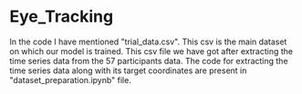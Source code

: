 # Eye_Tracking

In the code I have mentioned "trial_data.csv". This csv is the main dataset on which our model is trained. This csv file we have got after extracting the time series data from the 57 participants data. The code for extracting the time series data along with its target coordinates are present in "dataset_preparation.ipynb" file.
